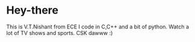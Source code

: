 # Hey-there
This is V.T.Nishant from ECE
I code in C,C++ and a bit of python.
Watch a lot of TV shows and sports.
CSK dawww :)
